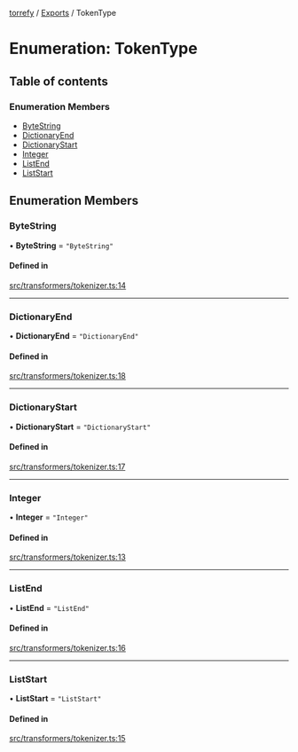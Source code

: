[torrefy](../README.md) / [Exports](../modules.md) / TokenType

# Enumeration: TokenType

## Table of contents

### Enumeration Members

- [ByteString](TokenType.md#bytestring)
- [DictionaryEnd](TokenType.md#dictionaryend)
- [DictionaryStart](TokenType.md#dictionarystart)
- [Integer](TokenType.md#integer)
- [ListEnd](TokenType.md#listend)
- [ListStart](TokenType.md#liststart)

## Enumeration Members

### ByteString

• **ByteString** = ``"ByteString"``

#### Defined in

[src/transformers/tokenizer.ts:14](https://github.com/Sec-ant/bepjs/blob/f9eb2df/src/transformers/tokenizer.ts#L14)

___

### DictionaryEnd

• **DictionaryEnd** = ``"DictionaryEnd"``

#### Defined in

[src/transformers/tokenizer.ts:18](https://github.com/Sec-ant/bepjs/blob/f9eb2df/src/transformers/tokenizer.ts#L18)

___

### DictionaryStart

• **DictionaryStart** = ``"DictionaryStart"``

#### Defined in

[src/transformers/tokenizer.ts:17](https://github.com/Sec-ant/bepjs/blob/f9eb2df/src/transformers/tokenizer.ts#L17)

___

### Integer

• **Integer** = ``"Integer"``

#### Defined in

[src/transformers/tokenizer.ts:13](https://github.com/Sec-ant/bepjs/blob/f9eb2df/src/transformers/tokenizer.ts#L13)

___

### ListEnd

• **ListEnd** = ``"ListEnd"``

#### Defined in

[src/transformers/tokenizer.ts:16](https://github.com/Sec-ant/bepjs/blob/f9eb2df/src/transformers/tokenizer.ts#L16)

___

### ListStart

• **ListStart** = ``"ListStart"``

#### Defined in

[src/transformers/tokenizer.ts:15](https://github.com/Sec-ant/bepjs/blob/f9eb2df/src/transformers/tokenizer.ts#L15)
